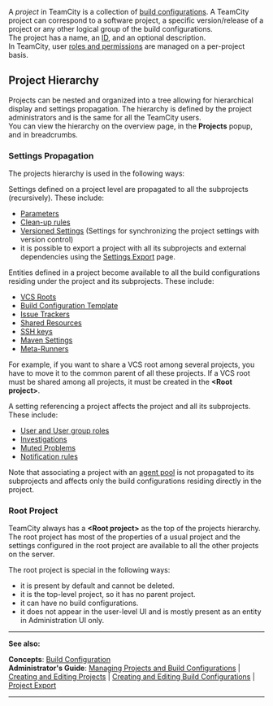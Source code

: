 [//]: # (title: Project)
[//]: # (auxiliary-id: Project)


A _project_ in TeamCity is a collection of [build configurations](build-configuration.md). A TeamCity project can correspond to a software project, a specific version/release of a project or any other logical group of the build configurations.     
The project has a name, an [ID](identifier.md), and an optional description.   
In TeamCity, user [roles and permissions](role-and-permission.md) are managed on a per\-project basis.   

<tag-list of="chapter" mode="tree" depth="4"/>


## Project Hierarchy

Projects can be nested and organized into a tree allowing for hierarchical display and settings propagation. The hierarchy is defined by the project administrators and is the same for all the TeamCity users.   
You can view the hierarchy on the overview page, in the __Projects__ popup, and in breadcrumbs.

### Settings Propagation

The projects hierarchy is used in the following ways:

Settings defined on a project level are propagated to all the subprojects (recursively). These include:
* [Parameters](configuring-build-parameters.md)
* [Clean-up rules](clean-up.md#Project+Clean-up+Rules)
* [Versioned Settings](storing-project-settings-in-version-control.md) (Settings for synchronizing the project settings with version control) 
* it is possible to export a project with all its subprojects and external dependencies using the [Settings Export](project-export.md) page.

Entities defined in a project become available to all the build configurations residing under the project and its subprojects. These include:
* [VCS Roots](vcs-root.md)
* [Build Configuration Template](build-configuration-template.md)
* [Issue Trackers](integrating-teamcity-with-issue-tracker.md) 
* [Shared Resources](shared-resources.md)
* [SSH keys](ssh-keys-management.md)
* [Maven Settings](maven-server-side-settings.md#User-Level+Settings)
* [Meta-Runners](working-with-meta-runner.md)

For example, if you want to share a VCS root among several projects, you have to move it to the common parent of all these projects. If a VCS root must be shared among all projects, it must be created in the __&lt;Root project&gt;__.

A setting referencing a project affects the project and all its subprojects. These include:
* [User and User group roles](role-and-permission.md)
* [Investigations](investigating-and-muting-build-problems.md)
* [Muted Problems](muting-test-failures.md)
* [Notification rules](subscribing-to-notifications.md)

Note that associating a project with an [agent pool](agent-pools.md) is not propagated to its subprojects and affects only the build configurations residing directly in the project.

### Root Project

TeamCity always has a __&lt;Root project&gt;__ as the top of the projects hierarchy. The root project has most of the properties of a usual project and the settings configured in the root project are available to all the other projects on the server.

The root project is special in the following ways:
* it is present by default and cannot be deleted.
* it is the top\-level project, so it has no parent project.
* it can have no build configurations.
* it does not appear in the user\-level UI and is mostly present as an entity in Administration UI only.


 __  __

__See also:__


__Concepts__: [Build Configuration](build-configuration.md)   
__Administrator's Guide__: [Managing Projects and Build Configurations](managing-projects-and-build-configurations.md) | [Creating and Editing Projects](creating-and-editing-projects.md) | [Creating and Editing Build Configurations](creating-and-editing-build-configurations.md) | [Project Export](project-export.md)

__ __